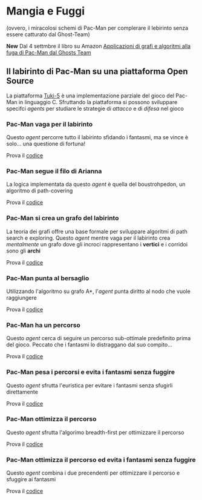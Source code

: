 # Mangia e Fuggi
(ovvero, i miracolosi schemi di Pac-Man per complerare il lebirinto senza essere catturato dal Ghost-Team)

**New** Dal 4 settmbre il libro su Amazon [Applicazioni di grafi e algoritmi alla fuga di Pac-Man dal Ghosts Team](https://www.amazon.it/Applicazioni-grafi-algoritmi-Pac-Man-Ghosts-ebook/dp/B087GLBPNM/)

## Il labirinto di Pac-Man su una piattaforma Open Source
La piattaforma [Tuki-5](mvc) è una implementazione parziale del gioco del Pac-Man in linguaggio C.
Sfruttando la piattaforma si possono sviluppare specifci *agents* per studiare le strategie di *attacco* e di *difesa* nel gioco

### Pac-Man vaga per il labirinto
Questo *agent* percorre tutto il labirinto sfidando i fantasmi, ma se vince è solo... una questione di fortuna!

Prova il [codice](PacMan/gioca_tuki_random.c)

### Pac-Man segue il filo di Arianna
La logica implementata da questo *agent* è quella del boustrohpedon, un algoritmo di path-covering

Prova il [codice](PacMan/gioca_tuki_boustrophedon.c)

### Pac-Man si crea un grafo del labirinto
La teoria dei grafi offre una base formale per sviluppare algoritmi di path search e exploring. Questo *agent* mentre vaga per il labirinto crea *mentalmente* un grafo dove gli incroci rappresentano i **vertici** e i corridoi sono gli **archi**

Prova il [codice](PacMan/gioca_tuki_generagrafo.c)

### Pac-Man punta al bersaglio
Utilizzando l'algoritmo su grafo A*, l'*agent* punta diritto al nodo che vuole raggiungere

Prova il [codice](PacMan/gioca_tuki_esploraeritorna.c)

### Pac-Man ha un percorso
Questo *agent* cerca di seguire un percorso sub-ottimale predefinito prima del gioco. Peccato che i fantasmi lo distraggano dal suo compito...

Prova il [codice](PacMan/gioca_tuki_percorso.c)

### Pac-Man pesa i percorsi e evita i fantasmi senza fuggire
Questo *agent* sfrutta l'euristica per evitare i fantasmi senza sfugirli direttamente

Prova il [codice](PacMan/gioca_tuki_pesato.c)

### Pac-Man ottimizza il percorso
Questo *agent* sfrutta l'algorimo breadth-first per ottimizzare il percorso

Prova il [codice](PacMan/gioca_tuki_respiro.c)


### Pac-Man ottimizza il percorso ed evita i fantasmi senza fuggire
Questo *agent* combina i due precendenti per ottimizzare il percorso e sfuggire ai fantasmi

Prova il [codice](PacMan/gioca_tuki_evita.c)

<!--[Applicazioni di grafi e algoritmi alla fuga di Pac-Man dal Ghosts Team](https://www.amazon.it/Applicazioni-grafi-algoritmi-Pac-Man-Ghosts-ebook/dp/B087GLBPNM/)
![KIndle](mezza.jpg)-->
